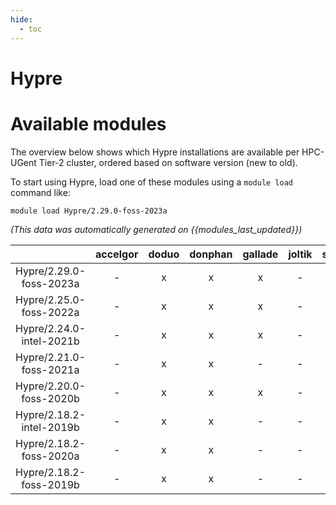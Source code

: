 ```yaml
---
hide:
  - toc
---
```


Hypre
=====

# Available modules


The overview below shows which Hypre installations are available per HPC-UGent Tier-2 cluster, ordered based on software version (new to old).

To start using Hypre, load one of these modules using a `module load` command like:

```shell
module load Hypre/2.29.0-foss-2023a
```

*(This data was automatically generated on {{modules_last_updated}})*  

| |accelgor|doduo|donphan|gallade|joltik|shinx|
| :---: | :---: | :---: | :---: | :---: | :---: | :---: |
|Hypre/2.29.0-foss-2023a|-|x|x|x|-|x|
|Hypre/2.25.0-foss-2022a|-|x|x|x|-|-|
|Hypre/2.24.0-intel-2021b|-|x|x|x|-|-|
|Hypre/2.21.0-foss-2021a|-|x|x|-|-|-|
|Hypre/2.20.0-foss-2020b|-|x|x|x|-|-|
|Hypre/2.18.2-intel-2019b|-|x|x|-|-|-|
|Hypre/2.18.2-foss-2020a|-|x|x|-|-|-|
|Hypre/2.18.2-foss-2019b|-|x|x|-|-|-|
